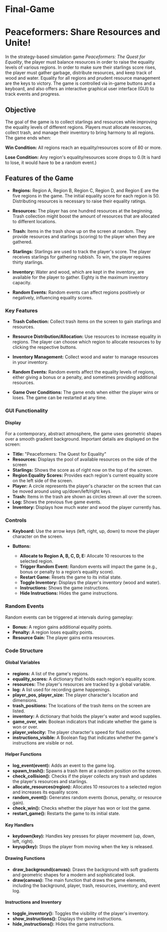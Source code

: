 # Final-Game
# Peaceformers: Share Resources and Unite!
In the strategy-based simulation game *Peaceformers: The Quest for Equality*, the player must balance resources in order to raise the equality levels of various regions. In order to make sure their starlings score rises, the player must gather garbage, distribute resources, and keep track of wood and water. Equality for all regions and prudent resource management are the keys to victory. The game is controlled via in-game buttons and a keyboard, and also offers an interactive graphical user interface (GUI) to track events and progress.

## Objective

The goal of the game is to collect starlings and resources while improving the equality levels of different regions. Players must allocate resources, collect trash, and manage their inventory to bring harmony to all regions. The game ends when:

**Win Condition:** All regions reach an equality/resources score of 80 or more.

**Lose Condition:** Any region's equality/resources score drops to 0.(It is hard to lose, it would have to be a random event.)

## Features of the Game

- **Regions:** Region A, Region B, Region C, Region D, and Region E are the five regions in the game. The initial equality score for each region is 50. Distributing resources is necessary to raise their equality ratings.
  
- **Resources:** The player has one hundred resources at the beginning. Trash collection might boost the amount of resources that are allocated to different locations.
  
- **Trash:** Items in the trash show up on the screen at random. They provide resources and starlings (scoring) to the player when they are gathered.
  
- **Starlings:** Starlings are used to track the player's score. The player receives starlings for gathering rubbish. To win, the player requires thirty starlings.
  
- **Inventory:** Water and wood, which are kept in the inventory, are available for the player to gather. Eighty is the maximum inventory capacity.
  
- **Random Events:** Random events can affect regions positively or negatively, influencing equality scores.

### Key Features

- **Trash Collection:** Collect trash items on the screen to gain starlings and resources.
  
- **Resource Distribution/Allocation:** Use resources to increase equality in regions. The player can choose which region to allocate resources to by clicking the respective buttons.
  
- **Inventory Management:** Collect wood and water to manage resources in your inventory.
  
- **Random Events:** Random events affect the equality levels of regions, either giving a bonus or a penalty, and sometimes providing additional resources.
  
- **Game Over Conditions:** The game ends when either the player wins or loses. The game can be restarted at any time.

### GUI Functionality

#### Display

For a contemporary, abstract atmosphere, the game uses geometric shapes over a smooth gradient background. Important details are displayed on the screen:

- **Title:** "Peaceformers: The Quest for Equality"  
- **Resources:** Displays the pool of available resources on the side of the screen  
- **Starlings:** Shows the score as of right now on the top of the screen.  
- **Region Equality Scores:** Provides each region's current equality score on the left side of the screen.  
- **Player:** A circle represents the player's character on the screen that can be moved around using up/down/left/right keys.  
- **Trash:** Items in the trash are shown as circles strewn all over the screen.  
- **Log:** Shows the previous five game events.  
- **Inventory:** Displays how much water and wood the player currently has.

### Controls

- **Keyboard:** Use the arrow keys (left, right, up, down) to move the player character on the screen.
  
- **Buttons:**
  - **Allocate to Region A, B, C, D, E:** Allocate 10 resources to the selected region.
  - **Trigger Random Event:** Random events will impact the game (e.g., bonus or penalty to a region’s equality score).
  - **Restart Game:** Resets the game to its initial state.
  - **Toggle Inventory:** Displays the player's inventory (wood and water).
  - **Instructions:** Shows the game instructions.
  - **Hide Instructions:** Hides the game instructions.

### Random Events

Random events can be triggered at intervals during gameplay:

- **Bonus:** A region gains additional equality points.  
- **Penalty:** A region loses equality points.  
- **Resource Gain:** The player gains extra resources.

### Code Structure

#### Global Variables

- **regions:** A list of the game's regions.
- **equality_scores:** A dictionary that holds each region's equality score.
- **resources:** The player's resources are tracked by a global variable.
- **log:** A list used for recording game happenings.
- **player_pos, player_size:** The player character's location and dimensions.
- **trash_positions:** The locations of the trash items on the screen are listed.
- **inventory:** A dictionary that holds the player's water and wood supplies.
- **game_over, win:** Boolean indicators that indicate whether the game is won or over.
- **player_velocity:** The player character's speed for fluid motion.
- **instructions_visible:** A Boolean flag that indicates whether the game's instructions are visible or not.

#### Helper Functions

- **log_event(event):** Adds an event to the game log.  
- **spawn_trash():** Spawns a trash item at a random position on the screen.  
- **check_collision():** Checks if the player collects any trash and updates the player's resources and starlings.  
- **allocate_resources(region):** Allocates 10 resources to a selected region and increases its equality score.  
- **random_event():** Generates random events (bonus, penalty, or resource gain).  
- **check_win():** Checks whether the player has won or lost the game.  
- **restart_game():** Restarts the game to its initial state.

#### Key Handlers

- **keydown(key):** Handles key presses for player movement (up, down, left, right).  
- **keyup(key):** Stops the player from moving when the key is released.

#### Drawing Functions

- **draw_background(canvas):** Draws the background with soft gradients and geometric shapes for a modern and sophisticated look.  
- **draw(canvas):** The main function that draws the game elements, including the background, player, trash, resources, inventory, and event log.

#### Instructions and Inventory

- **toggle_inventory():** Toggles the visibility of the player's inventory.  
- **show_instructions():** Displays the game instructions.  
- **hide_instructions():** Hides the game instructions.

